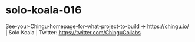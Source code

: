 # solo-koala-016
See-your-Chingu-homepage-for-what-project-to-build -> https://chingu.io/ | Solo Koala | Twitter: https://twitter.com/ChinguCollabs
